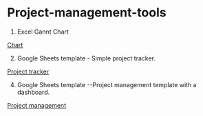 # Project-management-tools
1.	Excel Gannt Chart

[Chart](https://docs.google.com/spreadsheets/d/1ZZZNzk3HUhm0k35yN1nbqTVhUnEsrt0Ow264S0j-dX0/copy?usp=drive_link)

2.	Google Sheets template - Simple project tracker.

[Project tracker](https://docs.google.com/spreadsheets/d/1-sjuESMtHWDZ5XIkqGhMBBK_DspSO5T0wdtSvaSewvg/copy?usp=sharing)

4.	Google Sheets template --Project management template with a dashboard.

[Project management](https://docs.google.com/spreadsheets/d/1zFfsde9ubf6CCCkPWL7flt0oyb1umuFNPCsIVB0Jjj8/copy?usp=sharing)



